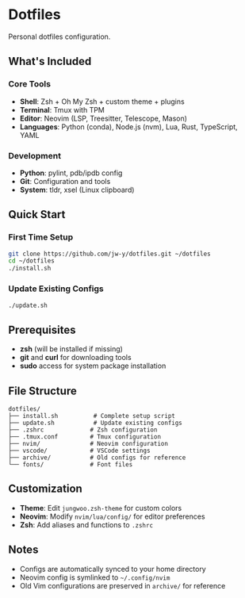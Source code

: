 # Dotfiles

Personal dotfiles configuration.

## What's Included

### Core Tools
- **Shell**: Zsh + Oh My Zsh + custom theme + plugins
- **Terminal**: Tmux with TPM
- **Editor**: Neovim (LSP, Treesitter, Telescope, Mason)
- **Languages**: Python (conda), Node.js (nvm), Lua, Rust, TypeScript, YAML

### Development
- **Python**: pylint, pdb/ipdb config
- **Git**: Configuration and tools
- **System**: tldr, xsel (Linux clipboard)

## Quick Start

### First Time Setup
```bash
git clone https://github.com/jw-y/dotfiles.git ~/dotfiles
cd ~/dotfiles
./install.sh
```

### Update Existing Configs
```bash
./update.sh
```

## Prerequisites

- **zsh** (will be installed if missing)
- **git** and **curl** for downloading tools
- **sudo** access for system package installation

## File Structure

```
dotfiles/
├── install.sh          # Complete setup script
├── update.sh           # Update existing configs
├── .zshrc             # Zsh configuration
├── .tmux.conf         # Tmux configuration
├── nvim/              # Neovim configuration
├── vscode/            # VSCode settings
├── archive/           # Old configs for reference
└── fonts/             # Font files
```

## Customization

- **Theme**: Edit `jungwoo.zsh-theme` for custom colors
- **Neovim**: Modify `nvim/lua/config/` for editor preferences
- **Zsh**: Add aliases and functions to `.zshrc`

## Notes

- Configs are automatically synced to your home directory
- Neovim config is symlinked to `~/.config/nvim`
- Old Vim configurations are preserved in `archive/` for reference